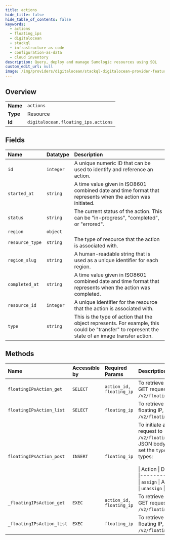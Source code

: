 ```yaml
---
title: actions
hide_title: false
hide_table_of_contents: false
keywords:
  - actions
  - floating_ips
  - digitalocean    
  - stackql
  - infrastructure-as-code
  - configuration-as-data
  - cloud inventory
description: Query, deploy and manage Sumologic resources using SQL
custom_edit_url: null
image: /img/providers/digitalocean/stackql-digitalocean-provider-featured-image.png
---
```

  
    

## Overview
<table><tbody>
<tr><td><b>Name</b></td><td><code>actions</code></td></tr>
<tr><td><b>Type</b></td><td>Resource</td></tr>
<tr><td><b>Id</b></td><td><code>digitalocean.floating_ips.actions</code></td></tr>
</tbody></table>

## Fields
| Name | Datatype | Description |
|:-----|:---------|:------------|
| `id` | `integer` | A unique numeric ID that can be used to identify and reference an action. |
| `started_at` | `string` | A time value given in ISO8601 combined date and time format that represents when the action was initiated. |
| `status` | `string` | The current status of the action. This can be "in-progress", "completed", or "errored". |
| `region` | `object` |  |
| `resource_type` | `string` | The type of resource that the action is associated with. |
| `region_slug` | `string` | A human-readable string that is used as a unique identifier for each region. |
| `completed_at` | `string` | A time value given in ISO8601 combined date and time format that represents when the action was completed. |
| `resource_id` | `integer` | A unique identifier for the resource that the action is associated with. |
| `type` | `string` | This is the type of action that the object represents. For example, this could be "transfer" to represent the state of an image transfer action. |
## Methods
| Name | Accessible by | Required Params | Description |
|:-----|:--------------|:----------------|:------------|
| `floatingIPsAction_get` | `SELECT` | `action_id, floating_ip` | To retrieve the status of a floating IP action, send a GET request to `/v2/floating_ips/$FLOATING_IP/actions/$ACTION_ID`. |
| `floatingIPsAction_list` | `SELECT` | `floating_ip` | To retrieve all actions that have been executed on a floating IP, send a GET request to `/v2/floating_ips/$FLOATING_IP/actions`. |
| `floatingIPsAction_post` | `INSERT` | `floating_ip` | To initiate an action on a floating IP send a POST request to<br />`/v2/floating_ips/$FLOATING_IP/actions`. In the JSON body to the request,<br />set the `type` attribute to on of the supported action types:<br /><br />\| Action     \| Details<br />\|------------\|--------<br />\| `assign`   \| Assigns a floating IP to a Droplet<br />\| `unassign` \| Unassign a floating IP from a Droplet<br /> |
| `_floatingIPsAction_get` | `EXEC` | `action_id, floating_ip` | To retrieve the status of a floating IP action, send a GET request to `/v2/floating_ips/$FLOATING_IP/actions/$ACTION_ID`. |
| `_floatingIPsAction_list` | `EXEC` | `floating_ip` | To retrieve all actions that have been executed on a floating IP, send a GET request to `/v2/floating_ips/$FLOATING_IP/actions`. |
